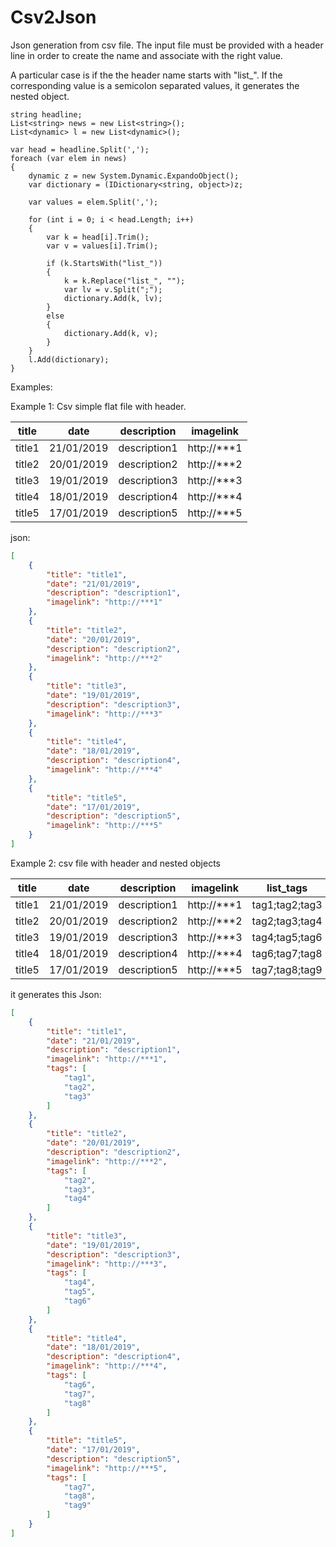 # Csv2Json
Json generation from csv file. 
The input file must be provided with a header line in order to create the name and associate with the right value.

A particular case is if the the header name starts with "list_". If the corresponding value is a semicolon separated values, it generates the nested object.

```
string headline; 
List<string> news = new List<string>(); 
List<dynamic> l = new List<dynamic>(); 

var head = headline.Split(',');
foreach (var elem in news)
{
    dynamic z = new System.Dynamic.ExpandoObject();
    var dictionary = (IDictionary<string, object>)z;

    var values = elem.Split(',');

    for (int i = 0; i < head.Length; i++)
    {
        var k = head[i].Trim();
        var v = values[i].Trim();

        if (k.StartsWith("list_"))
        {
            k = k.Replace("list_", "");
            var lv = v.Split(";");
            dictionary.Add(k, lv);
        }
        else
        {
            dictionary.Add(k, v);
        }
    }
    l.Add(dictionary);
}
```

Examples:


Example 1: Csv simple flat file with header.

| title  | date       | description  | imagelink   | 
|--------|------------|--------------|-------------| 
| title1 | 21/01/2019 | description1 | http://***1 | 
| title2 | 20/01/2019 | description2 | http://***2 | 
| title3 | 19/01/2019 | description3 | http://***3 | 
| title4 | 18/01/2019 | description4 | http://***4 | 
| title5 | 17/01/2019 | description5 | http://***5 | 

json:

```json
[
    {
        "title": "title1",
        "date": "21/01/2019",
        "description": "description1",
        "imagelink": "http://***1"
    },
    {
        "title": "title2",
        "date": "20/01/2019",
        "description": "description2",
        "imagelink": "http://***2"
    },
    {
        "title": "title3",
        "date": "19/01/2019",
        "description": "description3",
        "imagelink": "http://***3"
    },
    {
        "title": "title4",
        "date": "18/01/2019",
        "description": "description4",
        "imagelink": "http://***4"
    },
    {
        "title": "title5",
        "date": "17/01/2019",
        "description": "description5",
        "imagelink": "http://***5"
    }
]
```


Example 2: csv file with header and nested objects

| title  | date       | description  | imagelink   | list_tags      | 
|--------|------------|--------------|-------------|----------------| 
| title1 | 21/01/2019 | description1 | http://***1 | tag1;tag2;tag3 | 
| title2 | 20/01/2019 | description2 | http://***2 | tag2;tag3;tag4 | 
| title3 | 19/01/2019 | description3 | http://***3 | tag4;tag5;tag6 | 
| title4 | 18/01/2019 | description4 | http://***4 | tag6;tag7;tag8 | 
| title5 | 17/01/2019 | description5 | http://***5 | tag7;tag8;tag9 | 


it generates this Json:
```json
[
    {
        "title": "title1",
        "date": "21/01/2019",
        "description": "description1",
        "imagelink": "http://***1",
        "tags": [
            "tag1",
            "tag2",
            "tag3"
        ]
    },
    {
        "title": "title2",
        "date": "20/01/2019",
        "description": "description2",
        "imagelink": "http://***2",
        "tags": [
            "tag2",
            "tag3",
            "tag4"
        ]
    },
    {
        "title": "title3",
        "date": "19/01/2019",
        "description": "description3",
        "imagelink": "http://***3",
        "tags": [
            "tag4",
            "tag5",
            "tag6"
        ]
    },
    {
        "title": "title4",
        "date": "18/01/2019",
        "description": "description4",
        "imagelink": "http://***4",
        "tags": [
            "tag6",
            "tag7",
            "tag8"
        ]
    },
    {
        "title": "title5",
        "date": "17/01/2019",
        "description": "description5",
        "imagelink": "http://***5",
        "tags": [
            "tag7",
            "tag8",
            "tag9"
        ]
    }
]
```

